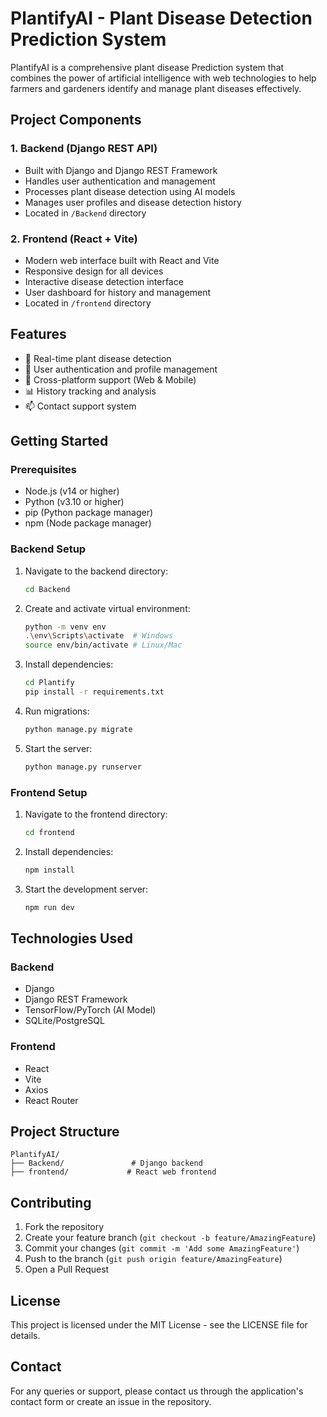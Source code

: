 # PlantifyAI - Plant Disease Detection Prediction System

PlantifyAI is a comprehensive plant disease Prediction  system that combines the power of artificial intelligence with  web technologies to help farmers and gardeners identify and manage plant diseases effectively.

## Project Components

### 1. Backend (Django REST API)
- Built with Django and Django REST Framework
- Handles user authentication and management
- Processes plant disease detection using AI models
- Manages user profiles and disease detection history
- Located in `/Backend` directory

### 2. Frontend (React + Vite)
- Modern web interface built with React and Vite
- Responsive design for all devices
- Interactive disease detection interface
- User dashboard for history and management
- Located in `/frontend` directory


## Features

- 🌿 Real-time plant disease detection
- 👤 User authentication and profile management
- 📱 Cross-platform support (Web & Mobile)
- 📊 History tracking and analysis
- 📫 Contact support system

## Getting Started

### Prerequisites
- Node.js (v14 or higher)
- Python (v3.10 or higher)
- pip (Python package manager)
- npm (Node package manager)

### Backend Setup
1. Navigate to the backend directory:
   ```bash
   cd Backend
   ```
2. Create and activate virtual environment:
   ```bash
   python -m venv env
   .\env\Scripts\activate  # Windows
   source env/bin/activate # Linux/Mac
   ```
3. Install dependencies:
   ```bash
   cd Plantify
   pip install -r requirements.txt
   ```
4. Run migrations:
   ```bash
   python manage.py migrate
   ```
5. Start the server:
   ```bash
   python manage.py runserver
   ```

### Frontend Setup
1. Navigate to the frontend directory:
   ```bash
   cd frontend
   ```
2. Install dependencies:
   ```bash
   npm install
   ```
3. Start the development server:
   ```bash
   npm run dev
   ```


## Technologies Used

### Backend
- Django
- Django REST Framework
- TensorFlow/PyTorch (AI Model)
- SQLite/PostgreSQL

### Frontend
- React
- Vite
- Axios
- React Router


## Project Structure
```
PlantifyAI/
├── Backend/               # Django backend
├── frontend/             # React web frontend

```

## Contributing

1. Fork the repository
2. Create your feature branch (`git checkout -b feature/AmazingFeature`)
3. Commit your changes (`git commit -m 'Add some AmazingFeature'`)
4. Push to the branch (`git push origin feature/AmazingFeature`)
5. Open a Pull Request

## License

This project is licensed under the MIT License - see the LICENSE file for details.

## Contact

For any queries or support, please contact us through the application's contact form or create an issue in the repository.
